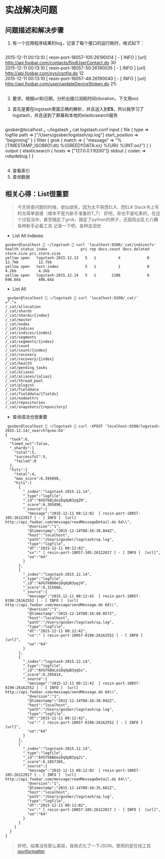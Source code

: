 
# 实战解决问题

## 问题描述和解决步骤

1. 有一个应用程序结果的log，记录了每个接口的运行耗时，格式如下：
> ```
2015-12-11 00:13:10  [ resin-port-18057-105:26190014 ] - [ INFO ]  [url] http://api.foobar.com/contacts/findUserContact.do 30\
2015-12-11 00:13:10  [ resin-port-18057-50:26190035 ] - [ INFO ]  [url] http://api.foobar.com/sys/config.do 12\
2015-12-11 00:13:10  [ resin-port-18057-48:26190040 ] - [ INFO ]  [url] http://api.foobar.com/user/updateDeviceStoken.do 21\
> ```

2. 要求，根据url和日期，分析出接口消耗时间(duration，下文用oo)

3. 首先是要在logstash里面正确的解析，并且送入到**ES**，所以我学习了logstash，并且送到了屏幕和本地的elasticsearch服务
> ```
gosber@localhost  ~/logstash  cat logstash.conf
input {
    file {
        type => logfile
        path => ["/Users/gosber/logstash/sp.log"]
        start_position => "beginning"
    }
}
filter {
    grok {
      match => { "message" => "%{TIMESTAMP_ISO8601:dt} %{GREEDYDATA:xx} %{URI} %{INT:oo}"}
    }
}
output {
   elasticsearch { hosts => ["127.0.0.1:9200"]}
   stdout { codec => rubydebug }
}
> ```


4. 查看索引
5. 查询数据




## 相关心得：List很重要

> 今天排查问题的时候，欲仙欲死，因为太不熟悉ELK，而ELK Stack书上写的太简单直接（根本不是为新手准备的T_T）
> 好吧，哥也不是吃素的，在这个过程当中，甚至搞定了grok，搞定了python的例子，还鼓捣出乱七八糟各种新手必备工具
> 记录一下吧，各种血泪史

* List All Indexes
```
gosber@localhost  ~/logstash  curl 'localhost:9200/_cat/indices?v'
health status index               pri rep docs.count docs.deleted store.size pri.store.size
yellow open   logstash-2015.12.13   5   1          4            0     12.7kb         12.7kb
yellow open   test-index            5   1          1            0      4.2kb          4.2kb
yellow open   logstash-2015.12.14   5   1       2106            0    696.6kb        696.6kb
```

* List All 
```
 gosber@localhost  ~/logstash  curl 'localhost:9200/_cat/'
=^.^=
/_cat/allocation
/_cat/shards
/_cat/shards/{index}
/_cat/master
/_cat/nodes
/_cat/indices
/_cat/indices/{index}
/_cat/segments
/_cat/segments/{index}
/_cat/count
/_cat/count/{index}
/_cat/recovery
/_cat/recovery/{index}
/_cat/health
/_cat/pending_tasks
/_cat/aliases
/_cat/aliases/{alias}
/_cat/thread_pool
/_cat/plugins
/_cat/fielddata
/_cat/fielddata/{fields}
/_cat/nodeattrs
/_cat/repositories
/_cat/snapshots/{repository}
```
* 查询语法也很重要
```
 gosber@localhost  ~/logstash  curl -XPOST 'localhost:9200/logstash-2015.12.14/_search?q=oo:64'
{
  "took":6,
  "timed_out":false,
  "_shards":{
    "total":5,
    "successful":5,
    "failed":0
  },
  "hits":{
    "total":4,
    "max_score":6.395898,
    "hits":[
      {
        "_index":"logstash-2015.12.14",
        "_type":"logfile",
        "_id":"AVGfkBjdeiDqXpB3yqZ0",
        "_score":6.395898,
        "_source":{
          "message":"2015-12-11 00:12:02  [ resin-port-18057-105:26122017 ] - [ INFO ]  [url] http://api.foobar.com/message/readMessageDetail.do 64\\",
          "@version":"1",
          "@timestamp":"2015-12-14T08:16:38.844Z",
          "host":"localhost",
          "path":"/Users/gosber/logstash/sp.log",
          "type":"logfile",
          "dt":"2015-12-11 00:12:02",
          "xx":" [ resin-port-18057-105:26122017 ] - [ INFO ]  [url]",
          "oo":"64"
        }
      },
      {
        "_index":"logstash-2015.12.14",
        "_type":"logfile",
        "_id":"AVGfkB00eiDqXpB3yqjH",
        "_score":6.315666,
        "_source":{
          "message":"2015-12-11 00:12:42  [ resin-port-18057-8196:26162552 ] - [ INFO ]  [url] http://api.foobar.com/message/sendMessage.do 64\\",
          "@version":"1",
          "@timestamp":"2015-12-14T08:16:40.057Z",
          "host":"localhost",
          "path":"/Users/gosber/logstash/sp.log",
          "type":"logfile",
          "dt":"2015-12-11 00:12:42",
          "xx":" [ resin-port-18057-8196:26162552 ] - [ INFO ]  [url]",
          "oo":"64"
        }
      },
      {
        "_index":"logstash-2015.12.14",
        "_type":"logfile",
        "_id":"AVGfkBULeiDqXpB3yqSs",
        "_score":6.295814,
        "_source":{
          "message":"2015-12-11 00:12:42  [ resin-port-18057-8196:26162552 ] - [ INFO ]  [url] http://api.foobar.com/message/sendMessage.do 64\\",
          "@version":"1",
          "@timestamp":"2015-12-14T08:16:38.042Z",
          "host":"localhost",
          "path":"/Users/gosber/logstash/sp.log",
          "type":"logfile",
          "dt":"2015-12-11 00:12:42",
          "xx":" [ resin-port-18057-8196:26162552 ] - [ INFO ]  [url]",
          "oo":"64"
        }
      },
      {
        "_index":"logstash-2015.12.14",
        "_type":"logfile",
        "_id":"AVGfkBAbeiDqXpB3yqJi",
        "_score":6.2857385,
        "_source":{
          "message":"2015-12-11 00:12:02  [ resin-port-18057-105:26122017 ] - [ INFO ]  [url] http://api.foobar.com/message/readMessageDetail.do 64\\",
          "@version":"1",
          "@timestamp":"2015-12-14T08:16:35.681Z",
          "host":"localhost",
          "path":"/Users/gosber/logstash/sp.log",
          "type":"logfile",
          "dt":"2015-12-11 00:12:02",
          "xx":" [ resin-port-18057-105:26122017 ] - [ INFO ]  [url]",
          "oo":"64"
        }
      }
    ]
  }
}
```
> 好吧，结果没有那么美丽，我格式化了一下JSON，使用的是在线工具[jsonformatter](https://jsonformatter.curiousconcept.com/)

